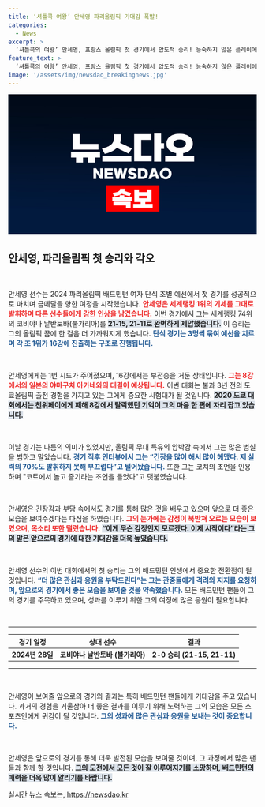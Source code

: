 ```yaml
---
title: ‘셔틀콕 여왕’ 안세영 파리올림픽 기대감 폭발!
categories:
  - News
excerpt: >
  ‘셔틀콕의 여왕’ 안세영, 프랑스 올림픽 첫 경기에서 압도적 승리! 능숙하지 않은 플레이에도 점점 나아질 것 자신감 드러내며 메달을 향한 열망을 내비쳤다. 이제 시작이다!
feature_text: >
  ‘셔틀콕의 여왕’ 안세영, 프랑스 올림픽 첫 경기에서 압도적 승리! 능숙하지 않은 플레이에도 점점 나아질 것 자신감 드러내며 메달을 향한 열망을 내비쳤다. 이제 시작이다!
image: '/assets/img/newsdao_breakingnews.jpg'
---
```


<p><img src="/assets/img/newsdao_breakingnews.jpg" alt="firstkoreanews 속보" /></p>

<h2 data-ke-size="size26">안세영, 파리올림픽 첫 승리와 각오</h2>

<p data-ke-size="size16">&nbsp;</p>

<p>안세영 선수는 2024 파리올림픽 배드민턴 여자 단식 조별 예선에서 첫 경기를 성공적으로 마치며 금메달을 향한 여정을 시작했습니다. <b><span style="color: #ee2323;">안세영은 세계랭킹 1위의 기세를 그대로 발휘하며 다른 선수들에게 강한 인상을 남겼습니다.</span></b> 이번 경기에서 그는 세계랭킹 74위의 코비야나 날반토바(불가리아)를 <b><span style="background-color: #21538527;">21-15, 21-11로 완벽하게 제압했습니다.</span></b> 이 승리는 그의 올림픽 꿈에 한 걸음 더 가까워지게 했습니다. <b><span style="color: #1a5490;">단식 경기는 3명씩 묶여 예선을 치르며 각 조 1위가 16강에 진출하는 구조로 진행됩니다.</span></b></p>

<p data-ke-size="size16">&nbsp;</p>

<p>안세영에게는 1번 시드가 주어졌으며, 16강에서는 부전승을 거둔 상태입니다. <b><span style="color: #ee2323;">그는 8강에서의 일본의 야마구치 아카네와의 대결이 예상됩니다.</span></b> 이번 대회는 불과 3년 전의 도쿄올림픽 출전 경험을 가지고 있는 그에게 중요한 시험대가 될 것입니다. <b><span style="background-color: #21538527;">2020 도쿄 대회에서는 천위페이에게 패해 8강에서 탈락했던 기억이 그의 마음 한 편에 자리 잡고 있습니다.</span></b></p>

<p data-ke-size="size16">&nbsp;</p>

<p>이날 경기는 나름의 의미가 있었지만, 올림픽 무대 특유의 압박감 속에서 그는 많은 범실을 범하고 말았습니다. <b><span style="color: #1a5490;">경기 직후 인터뷰에서 그는 “긴장을 많이 해서 많이 헤맸다. 제 실력의 70%도 발휘하지 못해 부끄럽다”고 털어놨습니다.</span></b> 또한 그는 코치의 조언을 인용하며 "코트에서 놀고 즐기라는 조언을 들었다"고 덧붙였습니다.</p>

<p data-ke-size="size16">&nbsp;</p>

<p>안세영은 긴장감과 부담 속에서도 경기를 통해 많은 것을 배우고 있으며 앞으로 더 좋은 모습을 보여주겠다는 다짐을 하였습니다. <b><span style="color: #ee2323;">그의 눈가에는 감정이 북받쳐 오르는 모습이 보였으며, 목소리 또한 떨렸습니다.</span></b> <b><span style="background-color: #21538527;">“이게 무슨 감정인지 모르겠다. 이제 시작이다”라는 그의 말은 앞으로의 경기에 대한 기대감을 더욱 높였습니다.</span></b></p>

<p data-ke-size="size16">&nbsp;</p>

<p>안세영 선수의 이번 대회에서의 첫 승리는 그의 배드민턴 인생에서 중요한 전환점이 될 것입니다. <b><span style="color: #1a5490;">“더 많은 관심과 응원을 부탁드린다”는 그는 관중들에게 격려와 지지를 요청하며, 앞으로의 경기에서 좋은 모습을 보여줄 것을 약속했습니다.</span></b> 모든 배드민턴 팬들이 그의 경기를 주목하고 있으며, 성과를 이루기 위한 그의 여정에 많은 응원이 필요합니다. </p>

<p data-ke-size="size16">&nbsp;</p>

<hr>

<table style="width: 100%; border-collapse: collapse;">
  <thead>
    <tr>
      <th style="text-align: center;"><b>경기 일정</b></th>
      <th style="text-align: center;"><b>상대 선수</b></th>
      <th style="text-align: center;"><b>결과</b></th>
    </tr>
  </thead>
  <tbody>
    <tr>
      <td style="text-align: center; height: 17px;"><b>2024년 28일</b></td>
      <td style="text-align: center; height: 17px;"><b>코비야나 날반토바 (불가리아)</b></td>
      <td style="text-align: center; height: 17px;"><b>2-0 승리 (21-15, 21-11)</b></td>
    </tr>
  </tbody>
</table>

<hr>

<p data-ke-size="size16">&nbsp;</p>

<p>안세영이 보여줄 앞으로의 경기와 결과는 특히 배드민턴 팬들에게 기대감을 주고 있습니다. 과거의 경험을 거울삼아 더 좋은 결과를 이루기 위해 노력하는 그의 모습은 모든 스포츠인에게 귀감이 될 것입니다. <b><span style="color: #1a5490;">그의 성과에 많은 관심과 응원을 보내는 것이 중요합니다.</span></b></p>

<p data-ke-size="size16">&nbsp;</p>

<p>안세영은 앞으로의 경기를 통해 더욱 발전된 모습을 보여줄 것이며, 그 과정에서 많은 팬들과 함께 할 것입니다. <b><span style="background-color: #21538527;">그의 도전에서 모든 것이 잘 이루어지기를 소망하며, 배드민턴의 매력을 더욱 많이 알리기를 바랍니다.</span></b></p>
실시간 뉴스 속보는, <a href="https://newsdao.kr" rel="dofollow">https://newsdao.kr</a>


